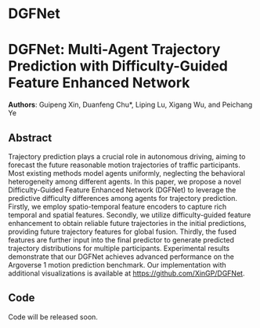# DGFNet

# DGFNet: Multi-Agent Trajectory Prediction with Difficulty-Guided Feature Enhanced Network

**Authors**: Guipeng Xin, Duanfeng Chu*, Liping Lu, Xigang Wu, and Peichang Ye

## Abstract
Trajectory prediction plays a crucial role in autonomous driving, aiming to forecast the future reasonable motion trajectories of traffic participants. 
Most existing methods model agents uniformly, neglecting the behavioral heterogeneity among different agents.
In this paper, we propose a novel Difficulty-Guided Feature Enhanced Network (DGFNet) to leverage the predictive difficulty differences among agents for trajectory prediction. 
Firstly, we employ spatio-temporal feature encoders to capture rich temporal and spatial features.
Secondly, we utilize difficulty-guided feature enhancement to obtain reliable future trajectories in the initial predictions, providing future trajectory features for global fusion.
Thirdly, the fused features are further input into the final predictor to generate predicted trajectory distributions for multiple participants. 
Experimental results demonstrate that our DGFNet achieves advanced performance on the Argoverse 1 motion prediction benchmark.
Our implementation with additional visualizations is available at https://github.com/XinGP/DGFNet.

## Code 
Code will be released soon. 
